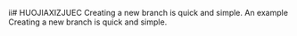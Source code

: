 ii# HUOJIAXIZJUEC
Creating a new branch is quick and simple.
An example
Creating a new branch is quick and simple.
